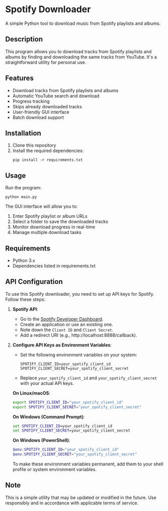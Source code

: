 # Spotify Downloader

A simple Python tool to download music from Spotify playlists and albums.

## Description

This program allows you to download tracks from Spotify playlists and albums by finding and downloading the same tracks from YouTube. It's a straightforward utility for personal use.

## Features

- Download tracks from Spotify playlists and albums
- Automatic YouTube search and download
- Progress tracking
- Skips already downloaded tracks
- User-friendly GUI interface
- Batch download support

## Installation

1. Clone this repository
2. Install the required dependencies:
   ```
   pip install -r requirements.txt
   ```

## Usage

Run the program:
```
python main.py
```

The GUI interface will allow you to:
1. Enter Spotify playlist or album URLs
2. Select a folder to save the downloaded tracks
3. Monitor download progress in real-time
4. Manage multiple download tasks

## Requirements

- Python 3.x
- Dependencies listed in requirements.txt

## API Configuration

To use this Spotify downloader, you need to set up API keys for Spotify. Follow these steps:

1. **Spotify API**:
   - Go to the [Spotify Developer Dashboard](https://developer.spotify.com/dashboard/applications).
   - Create an application or use an existing one.
   - Note down the `Client ID` and `Client Secret`.
   - Add a redirect URI (e.g., http://localhost:8888/callback).

2. **Configure API Keys as Environment Variables**:
   - Set the following environment variables on your system:
     ```
     SPOTIFY_CLIENT_ID=your_spotify_client_id
     SPOTIFY_CLIENT_SECRET=your_spotify_client_secret
     ```
   - Replace `your_spotify_client_id` and `your_spotify_client_secret` with your actual API keys.

   **On Linux/macOS**:
   ```bash
   export SPOTIFY_CLIENT_ID="your_spotify_client_id"
   export SPOTIFY_CLIENT_SECRET="your_spotify_client_secret"
   ```

   **On Windows (Command Prompt)**:
   ```cmd
   set SPOTIFY_CLIENT_ID=your_spotify_client_id
   set SPOTIFY_CLIENT_SECRET=your_spotify_client_secret
   ```

   **On Windows (PowerShell)**:
   ```powershell
   $env:SPOTIFY_CLIENT_ID="your_spotify_client_id"
   $env:SPOTIFY_CLIENT_SECRET="your_spotify_client_secret"
   ```

   To make these environment variables permanent, add them to your shell profile or system environment variables.

## Note

This is a simple utility that may be updated or modified in the future. Use responsibly and in accordance with applicable terms of service.
